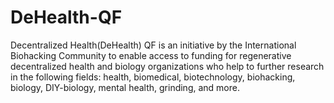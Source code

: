 # DeHealth-QF
Decentralized Health(DeHealth) QF is an initiative by the International Biohacking Community to enable access to funding for regenerative decentralized health and biology organizations who help to further research in the following fields: health, biomedical, biotechnology, biohacking, biology, DIY-biology, mental health, grinding, and more.
